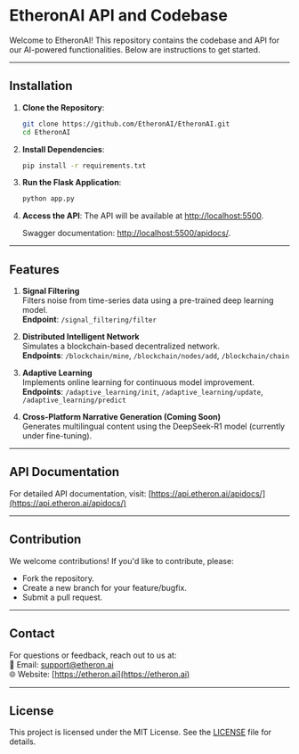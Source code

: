 # EtheronAI API and Codebase

Welcome to EtheronAI! This repository contains the codebase and API for our AI-powered functionalities. Below are instructions to get started.

---

## **Installation**

1. **Clone the Repository**:
   ```bash
   git clone https://github.com/EtheronAI/EtheronAI.git
   cd EtheronAI
   ```

2. **Install Dependencies**:
   ```bash
   pip install -r requirements.txt
   ```

3. **Run the Flask Application**:
   ```bash
   python app.py
   ```

4. **Access the API**:
   The API will be available at [http://localhost:5500](http://localhost:5500).

   Swagger documentation: [http://localhost:5500/apidocs/](http://localhost:5500/apidocs/).

---

## **Features**

1. **Signal Filtering**  
   Filters noise from time-series data using a pre-trained deep learning model.  
   **Endpoint**: `/signal_filtering/filter`

2. **Distributed Intelligent Network**  
   Simulates a blockchain-based decentralized network.  
   **Endpoints**: `/blockchain/mine`, `/blockchain/nodes/add`, `/blockchain/chain`

3. **Adaptive Learning**  
   Implements online learning for continuous model improvement.  
   **Endpoints**: `/adaptive_learning/init`, `/adaptive_learning/update`, `/adaptive_learning/predict`

4. **Cross-Platform Narrative Generation (Coming Soon)**  
   Generates multilingual content using the DeepSeek-R1 model (currently under fine-tuning).

---

## **API Documentation**

For detailed API documentation, visit: [https://api.etheron.ai/apidocs/](https://api.etheron.ai/apidocs/)

---

## **Contribution**

We welcome contributions! If you'd like to contribute, please:

- Fork the repository.
- Create a new branch for your feature/bugfix.
- Submit a pull request.

---

## **Contact**

For questions or feedback, reach out to us at:  
📧 Email: [support@etheron.ai](mailto:support@etheron.ai)  
🌐 Website: [https://etheron.ai](https://etheron.ai)

---

## **License**

This project is licensed under the MIT License. See the [LICENSE](LICENSE.txt) file for details.
